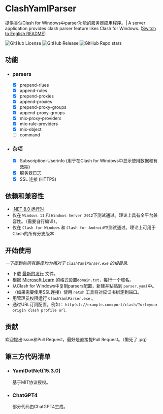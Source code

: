 # ClashYamlParser
提供类似Clash for Windows中parser功能的服务器应用程序。| A server application provides clash parser feature likes Clash for Windows. ([Switch to English README](https://github.com/LeoChen98/ClashYamlParser/blob/master/README.md))

![GitHub License](https://img.shields.io/github/license/LeoChen98/ClashYamlParser)
![GitHub Release](https://img.shields.io/github/v/release/LeoChen98/ClashYamlParser)
![GitHub Repo stars](https://img.shields.io/github/stars/LeoChen98/ClashYamlParser)

## 功能
- ### parsers
    - [x] prepend-rlues
    - [x] append-rules
    - [x] prepend-proxies
    - [x] append-proxies
    - [x] prepend-proxy-groups
    - [x] append-proxy-groups
    - [x] mix-proxy-providers
    - [x] mix-rule-providers
    - [x] mix-object
    - [ ] command
- ### 杂项
    - [x] Subscription-Userinfo (用于在Clash for Windows中显示使用数据和有效期)
    - [x] 服务器日志
    - [x] SSL 连接 (HTTPS)

## 依赖和兼容性
- [.NET 8.0 运行时](https://dotnet.microsoft.com/zh-cn/download/dotnet/8.0#runtime-8.0.6)
- 仅在 `Windows 11` 和 `Windows Server 2012`下测试通过。理论上具有全平台兼容性。（需要自行编译）。
- 仅在 `Clash for Windows` 和 `Clash for Android`中测试通过。理论上可用于Clash的所有分支版本
 
## 开始使用
*一下提到的所有路径均为相对于 `ClashYamlParser.exe` 的根目录*.
- 下载 [最新的发行](https://github.com/LeoChen98/ClashYamlParser/releases/latest) 文件。
- 根据 [Microsoft Learn](https://learn.microsoft.com/zh-cn/dotnet/fundamentals/runtime-libraries/system-net-httplistener) 的格式设置`domain.txt`，每行一个域名。
- 从Clash for Windows中复制parsers配置，新建并粘贴到 `parser.yaml`中。
- （如果需要使用SSL连接）使用 `netsh` 工具将对应证书绑定到端口。
- 用管理员权限运行 `ClashYamlParser.exe` 。
- 通过URL订阅配置。例如： `http(s)://example.com:port/clash/?url=your origin clash profile url`.

## 贡献
欢迎提出Issue和Pull Request，最好是直接提Pull Request。（懒死了.jpg）

## 第三方代码清单
- ### YamlDotNet(15.3.0)
    基于MIT协议授权。
- ### ChatGPT4
    部分代码由ChatGPT4生成。